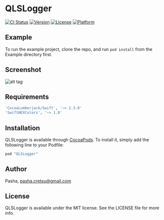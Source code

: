 # QLSLogger

[![CI Status](http://img.shields.io/travis/Pasha/QLSLogger.svg?style=flat)](https://travis-ci.org/crepashok/QLSLogger)
[![Version](https://img.shields.io/cocoapods/v/QLSLogger.svg?style=flat)](http://cocoapods.org/pods/QLSLogger)
[![License](https://img.shields.io/cocoapods/l/QLSLogger.svg?style=flat)](http://cocoapods.org/pods/QLSLogger)
[![Platform](https://img.shields.io/cocoapods/p/QLSLogger.svg?style=flat)](http://cocoapods.org/pods/QLSLogger)

## Example

To run the example project, clone the repo, and run `pod install` from the Example directory first.

## Screenshot
![alt tag](http://cretsu.name/pods/QLSLogger.png)

## Requirements
```ruby
'CocoaLumberjack/Swift', '~> 2.3.0'
'SwiftHEXColors', '~> 1.0'
```


## Installation

QLSLogger is available through [CocoaPods](http://cocoapods.org). To install
it, simply add the following line to your Podfile:

```ruby
pod "QLSLogger"
```

## Author

Pasha, pasha.cretsu@gmail.com

## License

QLSLogger is available under the MIT license. See the LICENSE file for more info.
